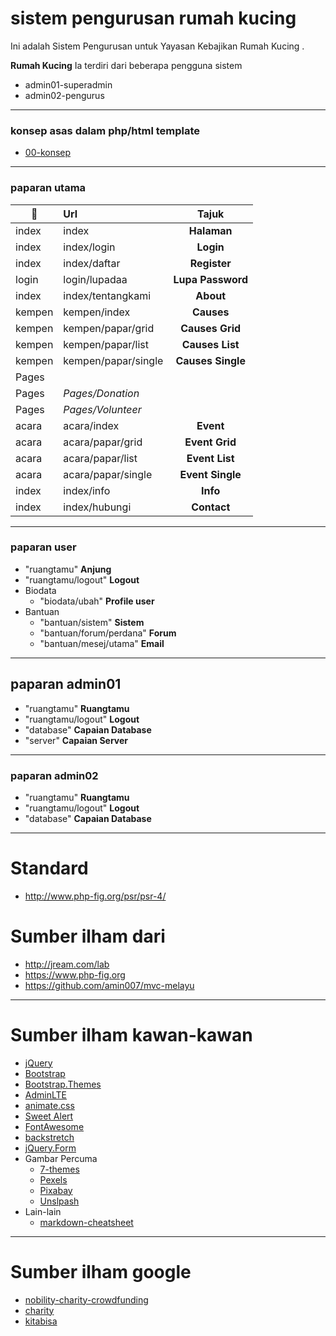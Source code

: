 # sistem pengurusan rumah kucing
Ini adalah Sistem Pengurusan untuk Yayasan Kebajikan Rumah Kucing .

**Rumah Kucing**
Ia terdiri dari beberapa pengguna sistem

* admin01-superadmin
* admin02-pengurus

___
### konsep asas dalam php/html template
* [00-konsep](./00-konsep)

___
### paparan utama

|:file_folder:| Url                 | Tajuk             |
|-------------|:--------------------|:-----------------:|
| index       | index               | **Halaman**       |
| index       | index/login         | **Login**         |
| index       | index/daftar        | **Register**      |
| login       | login/lupadaa       | **Lupa Password** |
| index       | index/tentangkami   | **About**         |
| kempen      | kempen/index        | **Causes**        |
| kempen      | kempen/papar/grid   | **Causes Grid**   |
| kempen      | kempen/papar/list   | **Causes List**   |
| kempen      | kempen/papar/single | **Causes Single** |
| Pages       |                     |                   |
| Pages       | *Pages/Donation*    |                   |
| Pages       | *Pages/Volunteer*   |                   |
| acara       | acara/index         | **Event**         |
| acara       | acara/papar/grid    | **Event Grid**    |
| acara       | acara/papar/list    | **Event List**    |
| acara       | acara/papar/single  | **Event Single**  |
| index       | index/info          | **Info**          |
| index       | index/hubungi       | **Contact**       |

___
### paparan user
* "ruangtamu" **Anjung**
* "ruangtamu/logout" **Logout**
* Biodata
  * "biodata/ubah" **Profile user**
* Bantuan
  * "bantuan/sistem" **Sistem**
  * "bantuan/forum/perdana" **Forum**
  * "bantuan/mesej/utama" **Email**

___
## paparan admin01
* "ruangtamu" **Ruangtamu**
* "ruangtamu/logout" **Logout**
* "database" **Capaian Database**
* "server" **Capaian Server**

___
### paparan admin02
* "ruangtamu" **Ruangtamu**
* "ruangtamu/logout" **Logout**
* "database" **Capaian Database**

___
# Standard
* http://www.php-fig.org/psr/psr-4/

# Sumber ilham dari
* http://jream.com/lab
* https://www.php-fig.org
* https://github.com/amin007/mvc-melayu

___
# Sumber ilham kawan-kawan
* [jQuery](http://jquery.com)
* [Bootstrap](http://getbootstrap.com)
* [Bootstrap.Themes](http://bootstrap.themes.guide)
* [AdminLTE](https://adminlte.io/themes/AdminLTE)
* [animate.css](https://daneden.github.io/animate.css)
* [Sweet Alert](http://t4t5.github.io/sweetalert)
* [FontAwesome](http://fortawesome.github.io/Font-Awesome)
* [backstretch](http://srobbin.com/jquery-plugins/backstretch)
* [jQuery.Form](http://malsup.com/jquery/form)
* Gambar Percuma
  * [7-themes](http://7-themes.com)
  * [Pexels](https://pexels.com)
  * [Pixabay](https://pixabay.com)
  * [Unslpash](https://unsplash.com)
* Lain-lain
  * [markdown-cheatsheet](https://guides.github.com/pdfs/markdown-cheatsheet-online.pdf)
___
# Sumber ilham google
* [nobility-charity-crowdfunding](https://themeforest.net/item/nobility-charity-crowdfunding-html5-template/21438467)
* [charity](https://colorlib.com/wp/cat/charity)
* [kitabisa](https://kitabisa.com)